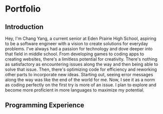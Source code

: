 # Portfolio

## Introduction

Hey, I'm Chang Yang, a current senior at Eden Prairie High School, aspiring to be a software engineer with a vision to create solutions for everyday problems. I've always had a passion for technology and dove deeper into that field in middle school. From developing games to coding apps to creating websites, there's a limitless potential for creativity. There's nothing as satisfactory as encountering issues along the way and then being able to solve that issue. Then, there's optimizing code for efficiency and reworking other parts to incorporate new ideas. Starting out, seeing error messages along the way was like the end of the world for me. Now, I see it as a norm as coding perfectly on the first try is more of an issue. I plan to explore and become more proficient in more languages to maximize my potential.

## Programming Experience


